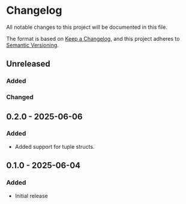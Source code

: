 # Changelog

All notable changes to this project will be documented in this file.

The format is based on [Keep a Changelog](https://keepachangelog.com/en/1.1.0/),
and this project adheres to [Semantic Versioning](https://semver.org/spec/v2.0.0.html).

## Unreleased

### Added

### Changed

## 0.2.0 - 2025-06-06

### Added

- Added support for tuple structs.

## 0.1.0 - 2025-06-04

### Added

- Initial release
